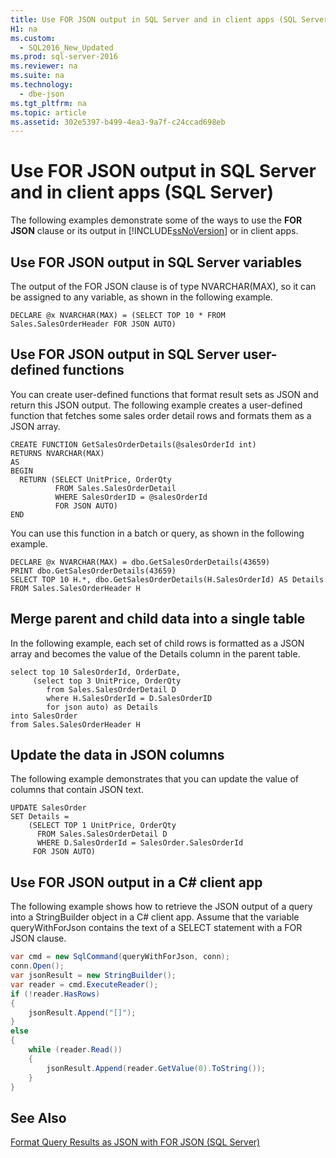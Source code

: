 ```yaml
---
title: Use FOR JSON output in SQL Server and in client apps (SQL Server)
H1: na
ms.custom: 
  - SQL2016_New_Updated
ms.prod: sql-server-2016
ms.reviewer: na
ms.suite: na
ms.technology: 
  - dbe-json
ms.tgt_pltfrm: na
ms.topic: article
ms.assetid: 302e5397-b499-4ea3-9a7f-c24ccad698eb
---
```

# Use FOR JSON output in SQL Server and in client apps (SQL Server)
  The following examples demonstrate some of the ways to use the **FOR JSON** clause or its output in [!INCLUDE[ssNoVersion](../../Topics/TopicNameContainA/includes/ssNoVersion_md.md)] or in client apps.  
  
## Use FOR JSON output in SQL Server variables  
 The output of the FOR JSON clause is of type NVARCHAR(MAX), so it can be assigned to any variable, as shown in the following example.  
  
```tsql  
DECLARE @x NVARCHAR(MAX) = (SELECT TOP 10 * FROM Sales.SalesOrderHeader FOR JSON AUTO)  
```  
  
## Use FOR JSON output in SQL Server user-defined functions  
 You can create user-defined functions that format result sets as JSON and return this JSON output. The following example creates a user-defined function that fetches some sales order detail rows and formats them as a JSON array.  
  
```tsql  
CREATE FUNCTION GetSalesOrderDetails(@salesOrderId int)  
RETURNS NVARCHAR(MAX)  
AS  
BEGIN  
  RETURN (SELECT UnitPrice, OrderQty  
          FROM Sales.SalesOrderDetail  
          WHERE SalesOrderID = @salesOrderId  
          FOR JSON AUTO)  
END  
```  
  
 You can use this function in a batch or query, as shown in the following example.  
  
```tsql  
DECLARE @x NVARCHAR(MAX) = dbo.GetSalesOrderDetails(43659)  
PRINT dbo.GetSalesOrderDetails(43659)  
SELECT TOP 10 H.*, dbo.GetSalesOrderDetails(H.SalesOrderId) AS Details  
FROM Sales.SalesOrderHeader H  
```  
  
## Merge parent and child data into a single table  
 In the following example, each set of child rows is formatted as a JSON array and becomes the value of the Details column in the parent table.  
  
```tsql  
select top 10 SalesOrderId, OrderDate,  
     (select top 3 UnitPrice, OrderQty  
        from Sales.SalesOrderDetail D  
        where H.SalesOrderId = D.SalesOrderID  
        for json auto) as Details  
into SalesOrder  
from Sales.SalesOrderHeader H  
```  
  
## Update the data in JSON columns  
 The following example demonstrates that you can update the value of columns that contain JSON text.  
  
```tsql  
UPDATE SalesOrder  
SET Details =  
    (SELECT TOP 1 UnitPrice, OrderQty  
      FROM Sales.SalesOrderDetail D  
      WHERE D.SalesOrderId = SalesOrder.SalesOrderId  
     FOR JSON AUTO)  
```  
  
## Use FOR JSON output in a C# client app  
 The following example shows how to retrieve the JSON output of a query into a StringBuilder object in a C# client app. Assume that the variable queryWithForJson contains the text of a SELECT statement with a FOR JSON clause.  
  
```c#  
var cmd = new SqlCommand(queryWithForJson, conn);  
conn.Open();  
var jsonResult = new StringBuilder();  
var reader = cmd.ExecuteReader();  
if (!reader.HasRows)  
{  
    jsonResult.Append("[]");  
}  
else  
{  
    while (reader.Read())  
    {  
        jsonResult.Append(reader.GetValue(0).ToString());  
    }  
}  
```  
  
## See Also  
 [Format Query Results as JSON with FOR JSON &#40;SQL Server&#41;](../../Topics/TopicNameNotContainA/Format-Query-Results-as-JSON-with-FOR-JSON--SQL-Server-.md)  
  
  